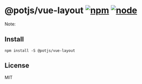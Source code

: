 # @potjs/vue-layout [![npm](https://img.shields.io/npm/v/@potjs/vue-layout.svg)](https://npmjs.com/package/@potjs/vue-layout) [![node](https://img.shields.io/node/v/@potjs/vue-layout)](https://nodejs.org/en/about/releases/)

Note:

## Install
```shell
npm install -S @potjs/vue-layout
```


## License

MIT
